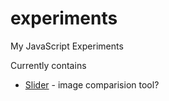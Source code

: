 # experiments
My JavaScript Experiments

Currently contains
- [Slider](https://p0pman20.github.io/experiments/img_slider/) - image comparision tool?
